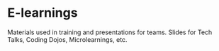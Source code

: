 # E-learnings
Materials used in training and presentations for teams.
Slides for Tech Talks, Coding Dojos, Microlearnings, etc.
